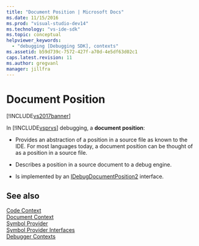 ```yaml
---
title: "Document Position | Microsoft Docs"
ms.date: 11/15/2016
ms.prod: "visual-studio-dev14"
ms.technology: "vs-ide-sdk"
ms.topic: conceptual
helpviewer_keywords: 
  - "debugging [Debugging SDK], contexts"
ms.assetid: b59d739c-7572-427f-a70d-4e5df63d02c1
caps.latest.revision: 11
ms.author: gregvanl
manager: jillfra
---
```

# Document Position
[!INCLUDE[vs2017banner](../../includes/vs2017banner.md)]

In [!INCLUDE[vsprvs](../../includes/vsprvs-md.md)] debugging, a **document position**:  
  
- Provides an abstraction of a position in a source file as known to the IDE. For most languages today, a document position can be thought of as a position in a source file.  
  
- Describes a position in a source document to a debug engine.  
  
- Is implemented by an [IDebugDocumentPosition2](../../extensibility/debugger/reference/idebugdocumentposition2.md) interface.  
  
## See also  
 [Code Context](../../extensibility/debugger/code-context.md)   
 [Document Context](../../extensibility/debugger/document-context.md)   
 [Symbol Provider](../../extensibility/debugger/symbol-provider.md)   
 [Symbol Provider Interfaces](../../extensibility/debugger/reference/symbol-provider-interfaces.md)   
 [Debugger Contexts](../../extensibility/debugger/debugger-contexts.md)

